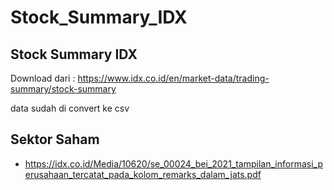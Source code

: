 # Stock_Summary_IDX
## Stock Summary IDX

Download dari :
https://www.idx.co.id/en/market-data/trading-summary/stock-summary

data sudah di convert ke csv

## Sektor Saham
- https://idx.co.id/Media/10620/se_00024_bei_2021_tampilan_informasi_perusahaan_tercatat_pada_kolom_remarks_dalam_jats.pdf
  
